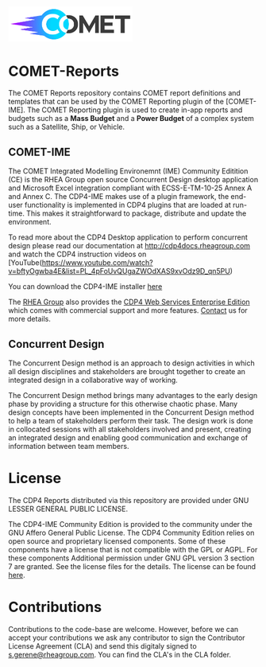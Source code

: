 <img src="https://github.com/RHEAGROUP/CDP4-Reports/raw/master/COMET.jpg" width="250">

# COMET-Reports

The COMET Reports repository contains COMET report definitions and templates that can be used by the COMET Reporting plugin of the [COMET-IME]. The COMET Reporting plugin is used to create in-app reports and budgets such as a **Mass Budget** and a **Power Budget** of a complex system such as a Satellite, Ship, or Vehicle.

## COMET-IME

The COMET Integrated Modelling Environemnt (IME) Community Editition (CE) is the RHEA Group open source Concurrent Design desktop application and Microsoft Excel integration compliant with ECSS-E-TM-10-25 Annex A and Annex C. The CDP4-IME makes use of a plugin framework, the end-user functionality is implemented in CDP4 plugins that are loaded at run-time. This makes it straightforward to package, distribute and update the environment.

To read more about the CDP4 Desktop application to perform concurrent design please read our documentation at http://cdp4docs.rheagroup.com and watch the CDP4 instruction videos on [YouTube(https://www.youtube.com/watch?v=bftyOgwba4E&list=PL_4pFoUvQUgaZWOdXAS9xvOdz9D_qn5PU)

You can download the CDP4-IME installer [here](https://github.com/RHEAGROUP/CDP4-IME-Community-Edition/releases)

The [RHEA Group](https://www.rheagroup.com) also provides the [CDP4 Web Services Enterprise Edition](https://github.com/RHEAGROUP/CDP4-WebServices-Community-Edition/wiki/CDP4-Web-Services-Enterprise-Edition) which comes with commercial support and more features. [Contact](https://www.rheagroup.com/contact) us for more details.

## Concurrent Design

The Concurrent Design method is an approach to design activities in which all design disciplines and stakeholders are brought together to create an integrated design in a collaborative way of working.

The Concurrent Design method brings many advantages to the early design phase by providing a structure for this otherwise chaotic phase. Many design concepts have been implemented in the Concurrent Design method to help a team of stakeholders perform their task. The design work is done in collocated sessions with all stakeholders involved and present, creating an integrated design and enabling good communication and exchange of information between team members.

# License

The CDP4 Reports distributed via this repository are provided under GNU LESSER GENERAL PUBLIC LICENSE.

The CDP4-IME Community Edition is provided to the community under the GNU Affero General Public License. The CDP4 Community Edition relies on open source and proprietary licensed components. Some of these components have a license that is not compatible with the GPL or AGPL. For these components Additional permission under GNU GPL version 3 section 7 are granted. See the license files for the details. The license can be found [here](LICENSE).

# Contributions

Contributions to the code-base are welcome. However, before we can accept your contributions we ask any contributor to sign the Contributor License Agreement (CLA) and send this digitaly signed to s.gerene@rheagroup.com. You can find the CLA's in the CLA folder.